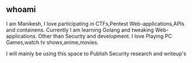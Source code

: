## whoami
I am Manikesh, I love participating in CTFs,Pentest Web-applications,APIs and containens.
Currently I am learning Golang and tweaking Web-applications.
Other than Security and development. I love Playing PC Games,watch tv shows,anime,movies.

I will mainly be using this space to Publish Security research and writeup's
